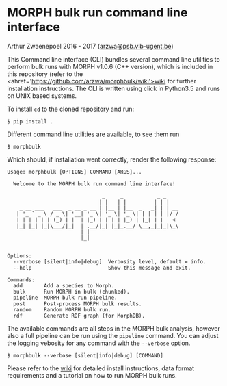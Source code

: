# MORPH bulk run command line interface
Arthur Zwaenepoel 2016 - 2017
(arzwa@psb.vib-ugent.be)

This Command line interface (CLI) bundles several command line utilities to
perform bulk runs with MORPH v1.0.6 (C++ version), which is included in this
repository (refer to the <ahref='https://github.com/arzwa/morphbulk/wiki'>wiki
</a> for further installation instructions. The CLI is written using click in
Python3.5 and runs on UNIX based systems.

To install `cd` to the cloned repository and run:

    $ pip install .

Different command line utilities are available, to see them run

    $ morphbulk

Which should, if installation went correctly, render the following
response:

    Usage: morphbulk [OPTIONS] COMMAND [ARGS]...

      Welcome to the MORPH bulk run command line interface!

                                   _     _           _ _
                                  | |   | |         | | |
        _ __ ___   ___  _ __ _ __ | |__ | |__  _   _| | | __
       | '_ ` _ \ / _ \| '__| '_ \| '_ \| '_ \| | | | | |/ /
       | | | | | | (_) | |  | |_) | | | | |_) | |_| | |   <
       |_| |_| |_|\___/|_|  | .__/|_| |_|_.__/ \__,_|_|_|\_\
                            | |
                            |_|


    Options:
      --verbose [silent|info|debug]  Verbosity level, default = info.
      --help                         Show this message and exit.

    Commands:
      add       Add a species to Morph.
      bulk      Run MORPH in bulk (chunked).
      pipeline  MORPH bulk run pipeline.
      post      Post-process MORPH bulk results.
      random    Random MORPH bulk run.
      rdf       Generate RDF graph (for MorphDB).


The available commands are all steps in the MORPH bulk analysis, however
also a full pipeline can be run using the ``pipeline`` command.
You can adjust the logging vebosity for any command with the `--verbose`
option.

    $ morphbulk --verbose [silent|info|debug] [COMMAND]

Please refer to the <a href='https://github.com/arzwa/morphbulk/wiki'>wiki</a> 
for detailed install instructions, data format requirements and a tutorial 
on how to run MORPH bulk runs.

